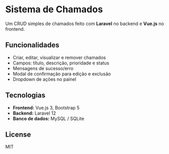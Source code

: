 # Sistema de Chamados

Um CRUD simples de chamados feito com **Laravel** no backend e **Vue.js** no frontend.

## Funcionalidades

- Criar, editar, visualizar e remover chamados  
- Campos: título, descrição, prioridade e status  
- Mensagens de sucesso/erro  
- Modal de confirmação para edição e exclusão  
- Dropdown de ações no painel  

## Tecnologias

- **Frontend:** Vue.js 3, Bootstrap 5  
- **Backend:** Laravel 12  
- **Banco de dados:** MySQL / SQLite  

## License

MIT
